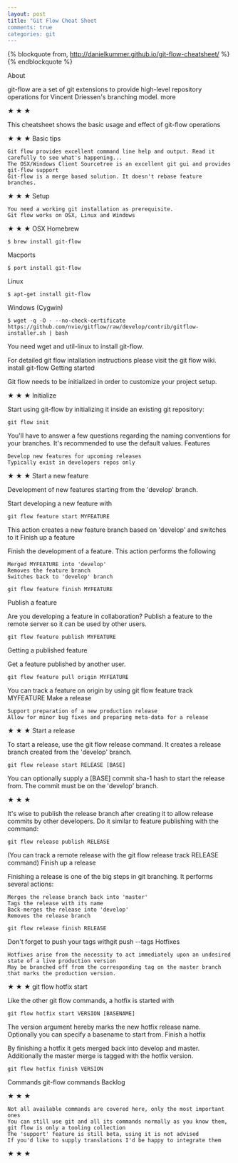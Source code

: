 ```yaml
---
layout: post
title: "Git Flow Cheat Sheet
comments: true
categories: git
---
```

{% blockquote from, http://danielkummer.github.io/git-flow-cheatsheet/ %}
{% endblockquote %}

About

git-flow are a set of git extensions to provide high-level repository operations for Vincent Driessen's branching model. more

★ ★ ★

This cheatsheet shows the basic usage and effect of git-flow operations

★ ★ ★
Basic tips

    Git flow provides excellent command line help and output. Read it carefully to see what's happening...
    The OSX/Windows Client Sourcetree is an excellent git gui and provides git-flow support
    Git-flow is a merge based solution. It doesn't rebase feature branches.

★ ★ ★
Setup

    You need a working git installation as prerequisite.
    Git flow works on OSX, Linux and Windows

★ ★ ★
OSX
Homebrew

    $ brew install git-flow 

Macports

    $ port install git-flow 

Linux

    $ apt-get install git-flow 

Windows (Cygwin)

    $ wget -q -O - --no-check-certificate https://github.com/nvie/gitflow/raw/develop/contrib/gitflow-installer.sh | bash 

You need wget and util-linux to install git-flow.

For detailed git flow intallation instructions please visit the git flow wiki.
install git-flow
Getting started

Git flow needs to be initialized in order to customize your project setup.

★ ★ ★
Initialize

Start using git-flow by initializing it inside an existing git repository:

    git flow init 

You'll have to answer a few questions regarding the naming conventions for your branches.
It's recommended to use the default values.
Features

    Develop new features for upcoming releases
    Typically exist in developers repos only

★ ★ ★
Start a new feature

Development of new features starting from the 'develop' branch.

Start developing a new feature with

    git flow feature start MYFEATURE 

This action creates a new feature branch based on 'develop' and switches to it
Finish up a feature

Finish the development of a feature. This action performs the following

    Merged MYFEATURE into 'develop'
    Removes the feature branch
    Switches back to 'develop' branch

    git flow feature finish MYFEATURE 

Publish a feature

Are you developing a feature in collaboration?
Publish a feature to the remote server so it can be used by other users.

    git flow feature publish MYFEATURE 

Getting a published feature

Get a feature published by another user.

    git flow feature pull origin MYFEATURE 

You can track a feature on origin by using git flow feature track MYFEATURE
Make a release

    Support preparation of a new production release
    Allow for minor bug fixes and preparing meta-data for a release

★ ★ ★
Start a release

To start a release, use the git flow release command. It creates a release branch created from the 'develop' branch.

    git flow release start RELEASE [BASE] 

You can optionally supply a [BASE] commit sha-1 hash to start the release from. The commit must be on the 'develop' branch.

★ ★ ★

It's wise to publish the release branch after creating it to allow release commits by other developers. Do it similar to feature publishing with the command:

    git flow release publish RELEASE 

(You can track a remote release with the
git flow release track RELEASE command)
Finish up a release

Finishing a release is one of the big steps in git branching. It performs several actions:

    Merges the release branch back into 'master'
    Tags the release with its name
    Back-merges the release into 'develop'
    Removes the release branch

    git flow release finish RELEASE 

Don't forget to push your tags withgit push --tags
Hotfixes

    Hotfixes arise from the necessity to act immediately upon an undesired state of a live production version
    May be branched off from the corresponding tag on the master branch that marks the production version.

★ ★ ★
git flow hotfix start

Like the other git flow commands, a hotfix is started with

    git flow hotfix start VERSION [BASENAME] 

The version argument hereby marks the new hotfix release name. Optionally you can specify a basename to start from.
Finish a hotfix

By finishing a hotfix it gets merged back into develop and master. Additionally the master merge is tagged with the hotfix version.

    git flow hotfix finish VERSION 

Commands
git-flow commands
Backlog

★ ★ ★

    Not all available commands are covered here, only the most important ones
    You can still use git and all its commands normally as you know them, git flow is only a tooling collection
    The 'support' feature is still beta, using it is not advised
    If you'd like to supply translations I'd be happy to integrate them

★ ★ ★

